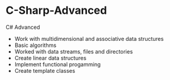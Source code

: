 # C-Sharp-Advanced
C# Advanced

- Work with multidimensional and associative data structures
- Basic algorithms 
- Worked with data streams, files and directories
- Create linear data structures
- Implement functional progamming
- Create template classes
